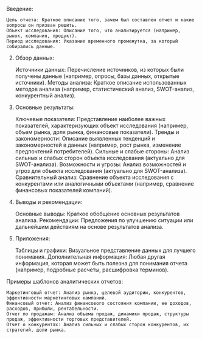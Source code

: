 Введение:

    Цель отчета: Краткое описание того, зачем был составлен отчет и какие вопросы он призван решить.
    Объект исследования: Описание того, что анализируется (например, рынок, компания, продукт).
    Период исследования: Указание временного промежутка, за который собирались данные.

2. Обзор данных:

    Источники данных: Перечисление источников, из которых были получены данные (например, опросы, базы данных, открытые источники).
    Методы анализа: Краткое описание использованных методов анализа (например, статистический анализ, SWOT-анализ, конкурентный анализ).

3. Основные результаты:

    Ключевые показатели: Представление наиболее важных показателей, характеризующих объект исследования (например, объем рынка, доля рынка, финансовые показатели).
    Тренды и закономерности: Описание выявленных тенденций и закономерностей в данных (например, рост рынка, изменение предпочтений потребителей).
    Сильные и слабые стороны: Анализ сильных и слабых сторон объекта исследования (актуально для SWOT-анализа).
    Возможности и угрозы: Анализ возможностей и угроз для объекта исследования (актуально для SWOT-анализа).
    Сравнительный анализ: Сравнение объекта исследования с конкурентами или аналогичными объектами (например, сравнение финансовых показателей компаний).

4. Выводы и рекомендации:

    Основные выводы: Краткое обобщение основных результатов анализа.
    Рекомендации: Предложения по улучшению ситуации или дальнейшим действиям на основе результатов анализа.

5. Приложения:

    Таблицы и графики: Визуальное представление данных для лучшего понимания.
    Дополнительная информация: Любая другая информация, которая может быть полезна для понимания отчета (например, подробные расчеты, расшифровка терминов).

Примеры шаблонов аналитических отчетов:

    Маркетинговый отчет: Анализ рынка, целевой аудитории, конкурентов, эффективности маркетинговых кампаний.
    Финансовый отчет: Анализ финансового состояния компании, ее доходов, расходов, прибыли, рентабельности.
    Отчет по продажам: Анализ объема продаж, динамики продаж, структуры продаж, эффективности торговых представителей.
    Отчет о конкурентах: Анализ сильных и слабых сторон конкурентов, их стратегий, доли рынка.

